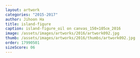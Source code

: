 ```yaml
---
layout: artwork
categories: "2015-2017"
author: Jihoon Ha
title: island-figure
caption: island-figure_oil on canvas_150×105㎝_2016
image: /assets/images/artworks/2016/artwork092.jpg
thumb: /assets/images/artworks/2016/thumbs/artwork092.jpg
order: 17990501
sizeScore: 06
---
```

